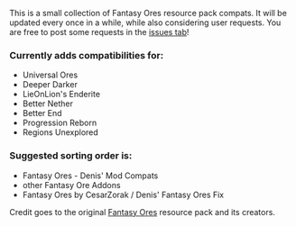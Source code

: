 This is a small collection of Fantasy Ores resource pack compats.
It will be updated every once in a while, while also considering user requests.
You are free to post some requests in the [issues tab](https://github.com/mxKeaton/Denis-Fantasy-Ore-Compats/issues "issues tab")!

### Currently adds compatibilities for:
- Universal Ores
- Deeper Darker
- LieOnLion's Enderite
- Better Nether
- Better End
- Progression Reborn
- Regions Unexplored

### Suggested sorting order is:
- Fantasy Ores - Denis' Mod Compats
- other Fantasy Ore Addons
- Fantasy Ores by CesarZorak / Denis' Fantasy Ores Fix

Credit goes to the original [Fantasy Ores](https://www.curseforge.com/minecraft/texture-packs/fantasy-ores-by-cesarzorak "Fantasy Ores") resource pack and its creators.
